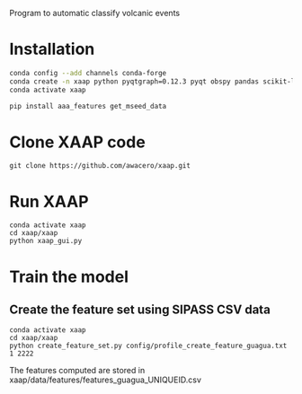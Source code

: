 Program to automatic classify volcanic events

# Installation

``` bash
conda config --add channels conda-forge
conda create -n xaap python pyqtgraph=0.12.3 pyqt obspy pandas scikit-learn=1.0 mlxtend  -y
conda activate xaap

pip install aaa_features get_mseed_data

```


# Clone XAAP code
```
git clone https://github.com/awacero/xaap.git

```


# Run XAAP
```
conda activate xaap
cd xaap/xaap
python xaap_gui.py 
```

# Train the model 

## Create the feature set using SIPASS CSV data

```
conda activate xaap 
cd xaap/xaap
python create_feature_set.py config/profile_create_feature_guagua.txt 1 2222
```
The features computed are stored in xaap/data/features/features_guagua_UNIQUEID.csv
